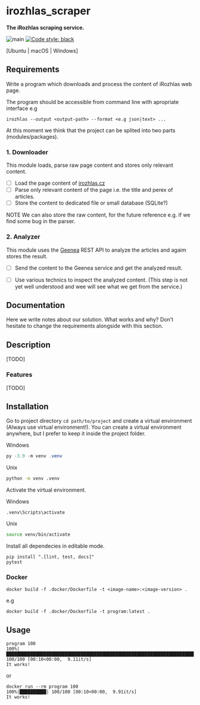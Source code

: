 # irozhlas_scraper

**The iRozhlas scraping service.**

![main](https://github.com/czech-radio/irozhlas-scraper/workflows/main/badge.svg) [![Code style: black](https://img.shields.io/badge/code%20style-black-000000.svg)](https://github.com/psf/black)

[Ubuntu | macOS | Windows]

## Requirements

Write a program which downloads and process the content of iRozhlas web page.

The program should be accessible from command line with apropriate interface e.g

    irozhlas --output <output-path> --format <e.g json|text> ...

At this moment we think that the project can be splited into two parts (modules/packages).

### 1. Downloader

This module loads, parse raw page content and stores only relevant content.

- [ ] Load the page content of [irozhlas.cz](https://www.irozhlas.cz/)
- [ ] Parse only relevant content of the page i.e. the title and perex of articles.
- [ ] Store the content to dedicated file or small database (SQLite?)

NOTE We can also store the raw content, for the future reference e.g. if we find some bug in the parser.

### 2. Analyzer

This module uses the [Geenea](https://geneea.com/) REST API to analyze the articles and agaim stores the result.

- [ ] Send the content to the Geenea service and get the analyzed result.

- [ ] Use various technics to inspect the analyzed content.
  (This step is not yet well understood and wee will see what we get from the service.)

## Documentation

Here we write notes about our solution. What works and why? Don't hesitate to change the requirements alongside with this section.

## Description

[TODO]

### Features

[TODO]

## Installation

Go to project directory `cd path/to/project` and create a virtual environment (Always use virtual environment!). You can create a virtual environment anywhere, but I prefer to keep it inside the project folder.

Windows
```powershell
py -3.9 -m venv .venv
```
Unix
```bash
python -m venv .venv
```

Activate the virtual environment.

Windows
```powertshell
.venv\Scripts\activate
```

Unix
```bash
source venv/bin/activate
```

Install all dependecies in editable mode.

```shell
pip install ".[lint, test, docs]"
pytest
```

### Docker

```shell
docker build -f .docker/Dockerfile -t <image-name>:<image-version> .
```
e.g

```shell
docker build -f .docker/Dockerfile -t program:latest .
```

## Usage

```shell
program 100
100%|█████████████████████████████████████████████████████████████████████████████████████████████████████████████████████████████████████████████████████████████████████████| 100/100 [00:10<00:00,  9.11it/s]
It works!
```

or

```shell
docker run --rm program 100
100%|██████████| 100/100 [00:10<00:00,  9.91it/s]
It works!
```
